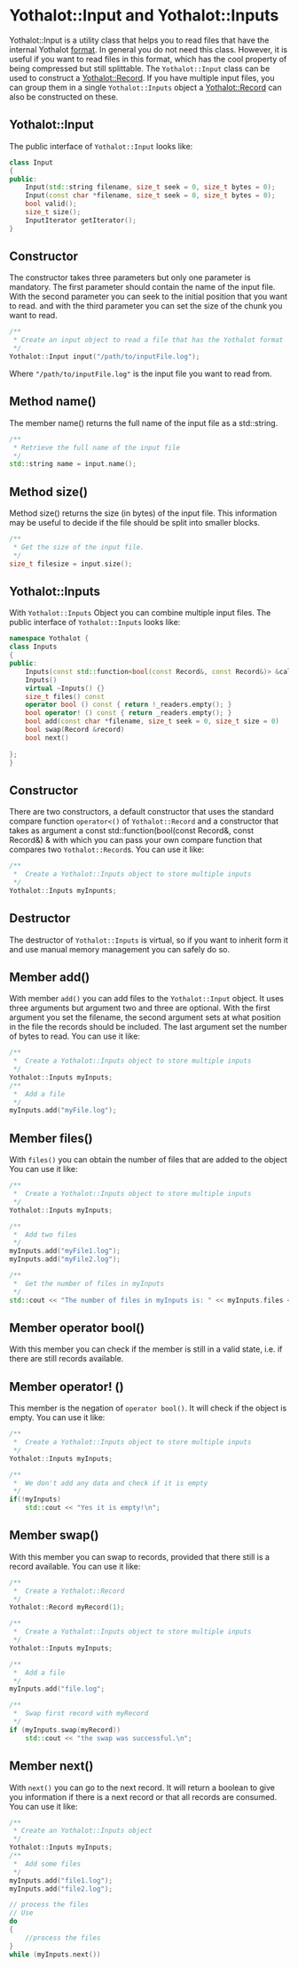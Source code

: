 # Yothalot::Input and Yothalot::Inputs

Yothalot::Input is a utility class that helps you to read files that have
the internal Yothalot [format](copernica-docs:Yothalot/internalfiles "Internal Files").
In general you do not need this class. However, it is useful if you want
to read files in this format, which has the cool property of being compressed
but still splittable. The `Yothalot::Input` class can be used to construct
a [Yothalot::Record](copernica-docs:Yothalot/cpp-record "record").
If you have multiple input files, you can group them in a single `Yothalot::Inputs`
object a [Yothalot::Record](copernica-docs:Yothalot/cpp-record "record") can
also be constructed on these.

## Yothalot::Input

The public interface of `Yothalot::Input` looks like:
```cpp
class Input
{
public:
    Input(std::string filename, size_t seek = 0, size_t bytes = 0);
    Input(const char *filename, size_t seek = 0, size_t bytes = 0);
    bool valid();
    size_t size();
    InputIterator getIterator();
}
```
## Constructor
The constructor takes three parameters but only one parameter is mandatory.
The first parameter should contain the name of the input file. With the 
second parameter you can seek to the initial position that you want to read.
and with the third parameter you can set the size of the chunk you want to
read.

```cpp
/**
 * Create an input object to read a file that has the Yothalot format
 */
Yothalot::Input input("/path/to/inputFile.log");
```
Where `"/path/to/inputFile.log"` is the input file you want to read from.

## Method name()
The member name() returns the full name of the input file as a std::string.
```cpp
/**
 * Retrieve the full name of the input file
 */
std::string name = input.name();
```

## Method size()
Method size() returns the size (in bytes) of the input file.
This information may be useful to decide if the file should be split
into smaller blocks.
```cpp
/**
 * Get the size of the input file.
 */
size_t filesize = input.size();
```


## Yothalot::Inputs

With `Yothalot::Inputs` Object you can combine multiple input files. The public 
interface of `Yothalot::Inputs` looks like:
```cpp
namespace Yothalot {
class Inputs
{
public:
    Inputs(const std::function<bool(const Record&, const Record&)> &callback)
    Inputs()
    virtual ~Inputs() {}
    size_t files() const
    operator bool () const { return !_readers.empty(); }
    bool operator! () const { return _readers.empty(); }
    bool add(const char *filename, size_t seek = 0, size_t size = 0)
    bool swap(Record &record)
    bool next()
 
};
}
```
## Constructor

There are two constructors, a default constructor that uses the standard
compare function `operator<()` of `Yothalot::Record` and a constructor that
takes as argument a const std::function(bool(const Record&, const Record&) &
with which you can pass your own compare function that compares two `Yothalot::Record`s.
You can use it like:

```cpp
/**
 *  Create a Yothalot::Inputs object to store multiple inputs
 */
Yothalot::Inputs myInpunts;
```

## Destructor

The destructor of `Yothalot::Inputs` is virtual, so if you want to inherit
form it and use manual memory management you can safely do so.

## Member add()

With member `add()` you can add files to the `Yothalot::Input` object.
It uses three arguments but argument two and three are optional. With the
first argument you set the filename, the second argument sets at what position
in the file the records should be included. The last argument set the number
of bytes to read.
You can use it like:
```cpp
/**
 *  Create a Yothalot::Inputs object to store multiple inputs
 */
Yothalot::Inputs myInputs;
/**
 *  Add a file
 */
myInputs.add("myFile.log");
```

## Member files()

With `files()` you can obtain the number of files that are added to the object
You can use it like:
```cpp
/**
 *  Create a Yothalot::Inputs object to store multiple inputs
 */
Yothalot::Inputs myInputs;

/**
 *  Add two files
 */
myInputs.add("myFile1.log");
myInputs.add("myFile2.log");

/**
 *  Get the number of files in myInputs
 */
std::cout << "The number of files in myInputs is: " << myInputs.files << std::endl;
```

## Member operator bool()
With this member you can check if the member is still in a valid state, i.e.
if there are still records available.

## Member operator! ()
This member is the negation of `operator bool()`. It will check if the object
is empty. You can use it like:
```cpp
/**
 *  Create a Yothalot::Inputs object to store multiple inputs
 */
Yothalot::Inputs myInputs;

/**
 *  We don't add any data and check if it is empty
 */
if(!myInputs)
    std::cout << "Yes it is empty!\n";
```

## Member swap()
With this member you can swap to records, provided that there still is a
record available. You can use it like:
```cpp
/**
 *  Create a Yothalot::Record
 */
Yothalot::Record myRecord(1);

/**
 *  Create a Yothalot::Inputs object to store multiple inputs
 */
Yothalot::Inputs myInputs;

/**
 *  Add a file
 */
myInputs.add("file.log";

/**
 *  Swap first record with myRecord
 */
if (myInputs.swap(myRecord))
    std::cout << "the swap was successful.\n";
```

## Member next()
With `next()` you can go to the next record. It will
return a boolean to give you information if there is a next record or that
all records are consumed. You can use it like:
```cpp
/**
 * Create an Yothalot::Inputs object
 */
Yothalot::Inputs myInputs;
/**
 *  Add some files
 */
myInputs.add("file1.log");
myInputs.add("file2.log");

// process the files
// Use
do
{
    //process the files
}
while (myInputs.next())
 ```
